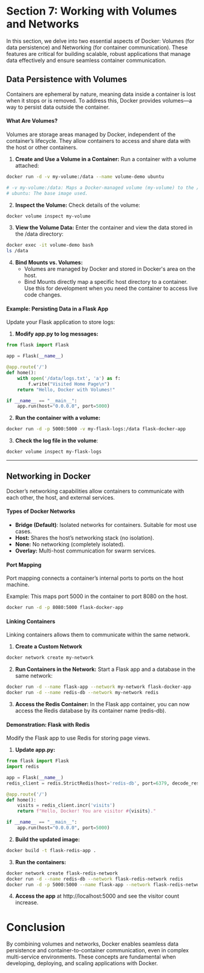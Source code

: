# **Section 7: Working with Volumes and Networks**
In this section, we delve into two essential aspects of Docker: Volumes (for data persistence) and Networking (for container communication). These features are critical for building scalable, robust applications that manage data effectively and ensure seamless container communication.

## **Data Persistence with Volumes**
Containers are ephemeral by nature, meaning data inside a container is lost when it stops or is removed. To address this, Docker provides volumes—a way to persist data outside the container.

#### **What Are Volumes?**
Volumes are storage areas managed by Docker, independent of the container’s lifecycle. They allow containers to access and share data with the host or other containers.


1. **Create and Use a Volume in a Container:** Run a container with a volume attached:
```bash
docker run -d -v my-volume:/data --name volume-demo ubuntu

# -v my-volume:/data: Maps a Docker-managed volume (my-volume) to the /data directory in the container.
# ubuntu: The base image used.
 ``` 
2. **Inspect the Volume:** Check details of the volume:
```bash
docker volume inspect my-volume
```

3. **View the Volume Data:** Enter the container and view the data stored in the /data directory:
```bash
docker exec -it volume-demo bash
ls /data
```

4. **Bind Mounts vs. Volumes:**
     - Volumes are managed by Docker and stored in Docker's area on the host.
     - Bind Mounts directly map a specific host directory to a container. Use this for development when you need the container to access live code changes.

#### **Example: Persisting Data in a Flask App**
Update your Flask application to store logs:

1. **Modify app.py to log messages:**
```python
from flask import Flask

app = Flask(__name__)

@app.route('/')
def home():
    with open('/data/logs.txt', 'a') as f:
        f.write("Visited Home Page\n")
    return "Hello, Docker with Volumes!"

if __name__ == "__main__":
    app.run(host="0.0.0.0", port=5000)
```

2. **Run the container with a volume:**
```bash
docker run -d -p 5000:5000 -v my-flask-logs:/data flask-docker-app
```

3. **Check the log file in the volume**:
```bash
docker volume inspect my-flask-logs
```

---
## **Networking in Docker**
Docker’s networking capabilities allow containers to communicate with each other, the host, and external services.

#### **Types of Docker Networks**
* **Bridge (Default)**: Isolated networks for containers. Suitable for most use cases.
* **Host:** Shares the host’s networking stack (no isolation).
* **None:** No networking (completely isolated).
* **Overlay:** Multi-host communication for swarm services.

#### **Port Mapping**
Port mapping connects a container’s internal ports to ports on the host machine.

Example: This maps port 5000 in the container to port 8080 on the host.
```bash
docker run -d -p 8080:5000 flask-docker-app
```

#### **Linking Containers**
Linking containers allows them to communicate within the same network.

1. **Create a Custom Network**
```bash
docker network create my-network
```

2. **Run Containers in the Network:** Start a Flask app and a database in the same network:
```bash
docker run -d --name flask-app --network my-network flask-docker-app
docker run -d --name redis-db --network my-network redis
```

3. **Access the Redis Container:** In the Flask app container, you can now access the Redis database by its container name (redis-db).

#### **Demonstration: Flask with Redis**
Modify the Flask app to use Redis for storing page views.

1. **Update app.py:**
```python
from flask import Flask
import redis

app = Flask(__name__)
redis_client = redis.StrictRedis(host='redis-db', port=6379, decode_responses=True)

@app.route('/')
def home():
    visits = redis_client.incr('visits')
    return f"Hello, Docker! You are visitor #{visits}."

if __name__ == "__main__":
    app.run(host="0.0.0.0", port=5000)
```

2. **Build the updated image:**
```bash
docker build -t flask-redis-app .
```

3. **Run the containers:**
```bash
docker network create flask-redis-network
docker run -d --name redis-db --network flask-redis-network redis
docker run -d -p 5000:5000 --name flask-app --network flask-redis-network flask-redis-app
```
4. **Access the app** at http://localhost:5000 and see the visitor count increase.

# **Conclusion**
By combining volumes and networks, Docker enables seamless data persistence and container-to-container communication, even in complex multi-service environments. These concepts are fundamental when developing, deploying, and scaling applications with Docker.